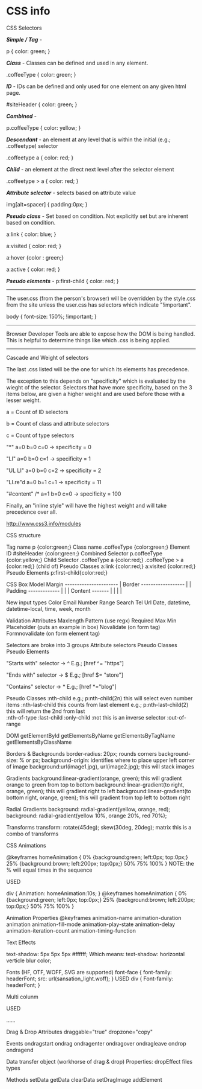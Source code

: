 <h1>CSS info</h1>

CSS Selectors

***Simple / Tag*** - 

p { color: green; }

***Class*** - Classes can be defined and used in any element.

.coffeeType { color: green; }

***ID*** - IDs can be defined and only used for one element on any given html page.

#siteHeader { color: green; }

***Combined*** - 

p.coffeeType { color: yellow; }

***Descendant*** - an element at any level that is within the initial (e.g.; .coffeetype) selector

.coffeetype a { color: red; }

***Child*** - an element at the direct next level after the selector element

.coffeetype > a { color: red; }

***Attribute selector*** - selects based on attribute value

img[alt=spacer] {
  padding:0px;
}

***Pseudo class*** - Set based on condition. Not explicitly set but are inherent based on condition.

a:link { color: blue; }

a:visited { color: red; }

a:hover {color : green;}

a:active { color: red; }

***Pseudo elements*** - p:first-child { color: red; }

___________________________

The user.css (from the person's browser) will be overridden by the style.css from the site unless the user.css has selectors which indicate "!important". 

body {
  font-size: 150%; !important;
}

________________________________

Browser Developer Tools are able to expose how the DOM is being handled. This is helpful to determine things like which .css is being applied.

_______________

Cascade and Weight of selectors

The last .css listed will be the one for which its elements has precedence. 

The exception to this depends on "specificity" which is evaluated by the wieght of the selector. Selectors that have more specificity, based on the 3 items below, are given a higher weight and are used before those with a lesser weight.

a = Count of ID selectors

b = Count of class and attribute selectors

c = Count of type selectors

"*" a=0 b=0 c=0 -> specificity = 0 

"LI" a=0 b=0 c=1 -> specificity = 1 

"UL LI" a=0 b=0 c=2 -> specificity = 2 

"LI.re"d a=0 b=1 c=1 -> specificity = 11 

"#content" /* a=1 b=0 c=0 -> specificity = 100

Finally, an "inline style" will have the highest weight and will take precedence over all.

http://www.css3.info/modules 
 
CSS structure 
 
Tag name   p {color:green;} 
Class name    .coffeeType {color:green;} 
Element ID    #siteHeader {color:green;} 
Combined Selector p.coffeeType {color:yellow;} 
Child Selector    .coffeeType a {color:red;} 
                             .coffeeType  > a {color:red;}  (child of) 
Pseudo Classes   a:link {color:red;} 
                              a:visited {color:red;} 
Pseudo Elements    p:first-child{color:red;} 
 
 
CSS Box Model 
Margin ---------------------- 
|    Border ------------------ 
|     |   Padding ------------- 
|     |    |     Content ------- 
|     |    |       | 
 
New input types 
Color 
Email 
Number 
Range 
Search 
Tel 
Url 
Date, datetime, datetime-local, time, week, month 
 
Validation Attributes 
Maxlength 
Pattern (use regx) 
Required 
Max 
Min 
Placeholder (puts an example in box) 
Novalidate (on form tag) 
Formnovalidate (on form element tag) 
 
Selectors are broke into 3 groups 
Attribute selectors 
Pseudo Classes 
Pseudo Elements 
 
"Starts with" selector ->    ^ 
E.g.; [href ^= "https"] 
 
"Ends with" selector ->   $ 
E.g.; [href $= "store"] 
 
"Contains" selector ->    * 
E.g.; [href *="blog"] 
 
Pseudo Classes 
:nth-child     e.g.; p:nth-child(2n)  this will select even number items 
:nth-last-child   this counts from last element  e.g.; p:nth-last-child(2)  this will return the 2nd from last  
:nth-of-type 
:last-child 
:only-child 
:not  this is an inverse selector 
:out-of-range 
 
DOM 
 getElementById 
 getElementsByName 
 getElementsByTagName 
 getElementsByClassName 
 
Borders & Backgrounds 
 border-radius: 20px;  rounds corners 
 background-size: % or px; 
 background-origin:         identifies where to place upper left corner of image 
 background:url(image1.jpg), url(image2.jpg);   this will stack images 
 
Gradients 
 background:linear-gradient(orange, green);  this will gradient orange to green from top to bottom 
 background:linear-gradient(to right, orange, green); this will gradient right to left 
 background:linear-gradient(to bottom right, orange, green);  this will gradient from top left to bottom right 
 
Radial Gradients 
 background: radial-gradient(yellow, orange, red); 
 background: radial-gradient(yellow 10%, orange 20%, red 70%); 
 
Transforms 
 transform: rotate(45deg); 
                     skew(30deg, 20deg); 
                     matrix            this is a combo of transforms 
 
CSS Animations 
 
 @keyframes homeAnimation { 
0% {background:green; left:0px; top:0px;} 
25% {background:brown; left:200px; top:0px;} 
50% 
75% 
100% 
 } 
NOTE: the % will equal times in the sequence 
 
USED 
 
 div { 
Animation: homeAnimation:10s; 
} 
@keyframes homeAnimation { 
0% {background:green; left:0px; top:0px;} 
25% {background:brown; left:200px; top:0px;} 
50% 
75% 
100% 
 } 
 
Animation Properties 
 @keyframes 
 animation-name 
 animation-duration 
 animation 
 animation-fill-mode 
 animation-play-state 
 animation-delay 
 animation-iteration-count 
 animation-timing-function 
 
Text Effects 
 
 text-shadow: 5px 5px 5px #ffffff; 
Which means: text-shadow: horizontal verticle blur color; 
 
Fonts (HF, OTF, WOFF, SVG are supported) 
 font-face { 
font-family: headerFont; 
src: url(sansation_light.woff); 
} 
USED 
 div { 
Font-family: headerFont; 
} 
 
Multi colunm 
<style> 
.multicol { 
column-count: 3;  (no notation = em) 
column-gap: 40px; 
} 
</style> 
USED 
<div class="multicol"> …… </div> 
 
Drag & Drop 
Attributes 
 draggable="true" 
 dropzone="copy" 
 
Events 
 ondragstart 
 ondrag 
 ondragenter 
 ondragover 
 ondragleave 
 ondrop 
 ondragend 
 
Data transfer object  (workhorse of drag & drop) 
Properties: 
 dropEffect 
 files 
 types 
 
Methods 
 setData 
 getData 
 clearData 
 setDragImage 
 addElement 
